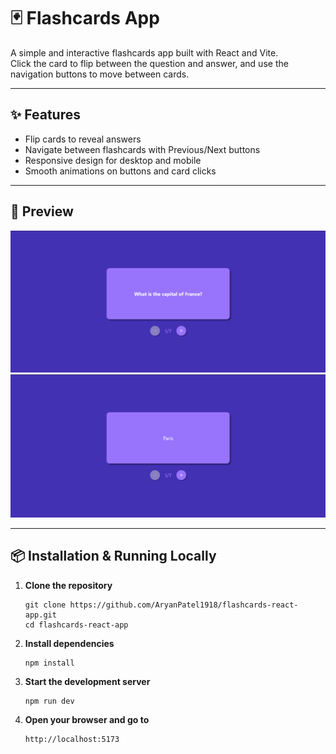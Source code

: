 # 🃏 Flashcards App

A simple and interactive flashcards app built with React and Vite.  
Click the card to flip between the question and answer, and use the navigation buttons to move between cards.

---

## ✨ Features

- Flip cards to reveal answers  
- Navigate between flashcards with Previous/Next buttons  
- Responsive design for desktop and mobile  
- Smooth animations on buttons and card clicks  

---

## 📸 Preview

![App Screenshot 1](src/assets/screenshot_1.png)
![App Screenshot 2](src/assets/screenshot_2.png)

---

## 📦 Installation & Running Locally

1. **Clone the repository**
    ```
    git clone https://github.com/AryanPatel1918/flashcards-react-app.git
    cd flashcards-react-app
    ```

2. **Install dependencies**
    ```
    npm install
    ```

3. **Start the development server**
    ```
    npm run dev
    ```

4. **Open your browser and go to**
    ```
    http://localhost:5173
    ```